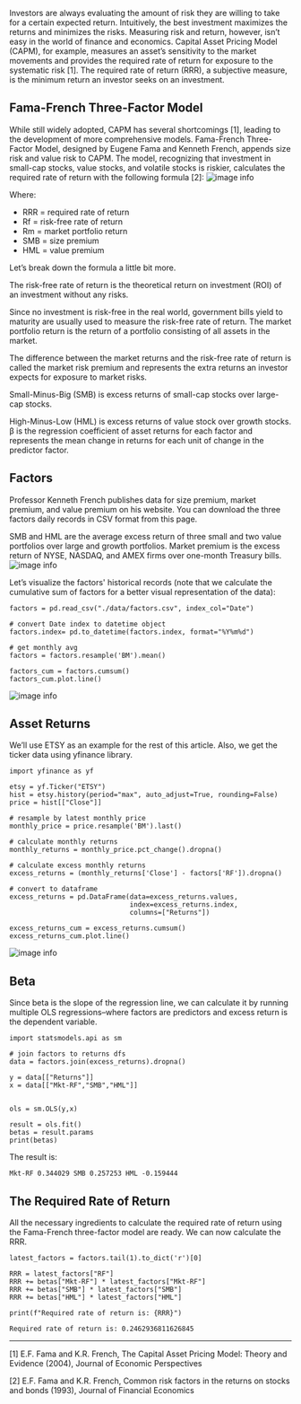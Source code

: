 Investors are always evaluating the amount of risk they are willing to take for a certain expected return. Intuitively, the best investment maximizes the returns and minimizes the risks. Measuring risk and return, however, isn’t easy in the world of finance and economics. Capital Asset Pricing Model (CAPM), for example, measures an asset’s sensitivity to the market movements and provides the required rate of return for exposure to the systematic risk [1]. The required rate of return (RRR), a subjective measure, is the minimum return an investor seeks on an investment.

## Fama-French Three-Factor Model
While still widely adopted, CAPM has several shortcomings [1], leading to the development of more comprehensive models. Fama-French Three-Factor Model, designed by Eugene Fama and Kenneth French, appends size risk and value risk to CAPM. The model, recognizing that investment in small-cap stocks, value stocks, and volatile stocks is riskier, calculates the required rate of return with the following formula [2]:
![image info](https://hackernoon.imgix.net/images/c4H5dJO11HMcVyXTq7bAl2kz88I2-xe2131c1.jpeg)


Where:

- RRR = required rate of return
- Rf = risk-free rate of return
- Rm = market portfolio return
- SMB = size premium
- HML = value premium

Let’s break down the formula a little bit more.

The risk-free rate of return is the theoretical return on investment (ROI) of an investment without any risks.

Since no investment is risk-free in the real world, government bills yield to maturity are usually used to measure the risk-free rate of return. The market portfolio return is the return of a portfolio consisting of all assets in the market.

The difference between the market returns and the risk-free rate of return is called the market risk premium and represents the extra returns an investor expects for exposure to market risks.

Small-Minus-Big (SMB) is excess returns of small-cap stocks over large-cap stocks.

High-Minus-Low (HML) is excess returns of value stock over growth stocks. β is the regression coefficient of asset returns for each factor and represents the mean change in returns for each unit of change in the predictor factor.

## Factors
Professor Kenneth French publishes data for size premium, market premium, and value premium on his website. You can download the three factors daily records in CSV format from this page.

SMB and HML are the average excess return of three small and two value portfolios over large and growth portfolios. Market premium is the excess return of NYSE, NASDAQ, and AMEX firms over one-month Treasury bills.
![image info](https://hackernoon.imgix.net/images/c4H5dJO11HMcVyXTq7bAl2kz88I2-gv3431r4.jpeg)

Let’s visualize the factors' historical records (note that we calculate the cumulative sum of factors for a better visual representation of the data):

```
factors = pd.read_csv("./data/factors.csv", index_col="Date")

# convert Date index to datetime object
factors.index= pd.to_datetime(factors.index, format="%Y%m%d")

# get monthly avg
factors = factors.resample('BM').mean()

factors_cum = factors.cumsum()
factors_cum.plot.line()
```

![image info](https://hackernoon.imgix.net/images/c4H5dJO11HMcVyXTq7bAl2kz88I2-563s31rb.jpeg)

## Asset Returns
We’ll use ETSY as an example for the rest of this article. Also, we get the ticker data using yfinance library.

```
import yfinance as yf

etsy = yf.Ticker("ETSY")
hist = etsy.history(period="max", auto_adjust=True, rounding=False)
price = hist[["Close"]]

# resample by latest monthly price
monthly_price = price.resample('BM').last()

# calculate monthly returns
monthly_returns = monthly_price.pct_change().dropna()

# calculate excess monthly returns
excess_returns = (monthly_returns['Close'] - factors['RF']).dropna()

# convert to dataframe
excess_returns = pd.DataFrame(data=excess_returns.values,
                              index=excess_returns.index,
                              columns=["Returns"])

excess_returns_cum = excess_returns.cumsum()
excess_returns_cum.plot.line()
```
![image info](https://hackernoon.imgix.net/images/c4H5dJO11HMcVyXTq7bAl2kz88I2-qe5q3110.jpeg)

## Beta
Since beta is the slope of the regression line, we can calculate it by running multiple OLS regressions–where factors are predictors and excess return is the dependent variable.
```
import statsmodels.api as sm

# join factors to returns dfs
data = factors.join(excess_returns).dropna()

y = data[["Returns"]] 
x = data[["Mkt-RF","SMB","HML"]]


ols = sm.OLS(y,x)

result = ols.fit()
betas = result.params
print(betas)
```
The result is:
```
Mkt-RF 0.344029 SMB 0.257253 HML -0.159444 
```

## The Required Rate of Return
All the necessary ingredients to calculate the required rate of return using the Fama-French three-factor model are ready. We can now calculate the RRR.
```
latest_factors = factors.tail(1).to_dict('r')[0]

RRR = latest_factors["RF"]
RRR += betas["Mkt-RF"] * latest_factors["Mkt-RF"]
RRR += betas["SMB"] * latest_factors["SMB"]
RRR += betas["HML"] * latest_factors["HML"]

print(f"Required rate of return is: {RRR}")
```
```
Required rate of return is: 0.2462936811626845
```

***

[1] E.F. Fama and K.R. French, The Capital Asset Pricing Model: Theory and Evidence (2004), Journal of Economic Perspectives

[2] E.F. Fama and K.R. French, Common risk factors in the returns on stocks and bonds (1993), Journal of Financial Economics


